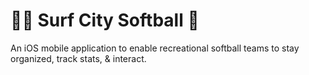 # 🏄‍♂️ Surf City Softball 🥎
An iOS mobile application to enable recreational softball teams to stay organized, track stats, & interact.
